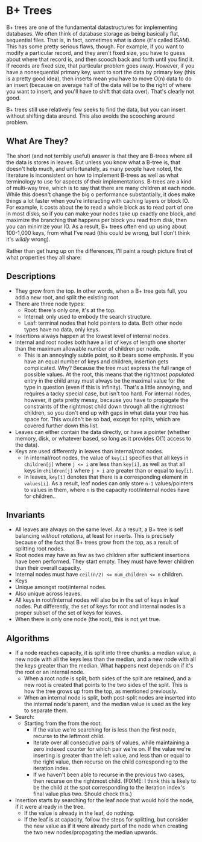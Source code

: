 B+ Trees
========

B+ trees are one of the fundamental datastructures for implementing databases. We often think of database storage as being basically flat, sequential files. That is, in fact, sometimes what is done (it's called ISAM). This has some pretty serious flaws, though. For example, if you want to modify a particular record, and they aren't fixed size, you have to guess about where that record is, and then scooch back and forth until you find it. If records are fixed size, that particular problem goes away. However, if you have a nonsequential primary key, want to sort the data by primary key (this is a pretty good idea), then inserts mean you have to move O(n) data to do an insert (because on average half of the data will be to the right of where you want to insert, and you'll have to shift that data over). That's clearly not good.

B+ trees still use relatively few seeks to find the data, but you can insert without shifting data around. This also avoids the scooching around problem.

What Are They?
--------------

The short (and not terribly useful) answer is that they are B-trees where all the data is stores in leaves. But unless you know what a B-tree is, that doesn't help much, and unfortunately, as many people have noted, the literature is inconsistent on how to implement B-trees as well as what terminology to use for aspects of their implementations. B-trees are a kind of multi-way tree, which is to say that there are many children at each node. While this doesn't change the big o performance substantially, it does make things a lot faster when you're interacting with caching layers or block IO. For example, it costs about the to read a whole block as to read part of one in most disks, so if you can make your nodes take up exactly one block, and maximize the branching that happens per block you read from disk, then you can minimize your IO. As a result, B+ trees often end up using about 100-1,000 keys, from what I've read (this could be wrong, but I don't think it's _wildly_ wrong).

Rather than get hung up on the differences, I'll paint a rough picture first of what properties they all share:

Descriptions
------------
* They grow from the top. In other words, when a B+ tree gets full, you add a new root, and split the existing root.
* There are three node types:
  * Root: there's only one, it's at the top.
  * Internal: only used to embody the search structure.
  * Leaf: terminal nodes that hold pointers to data. Both other node types have no data, only keys.
* Insertions always happen at the lowest level of internal nodes.
* Internal and root nodes both have a list of keys of length one shorter than the maximum allowable number of children per node.
  * This is an annoyingly subtle point, so it bears some emphasis. If you have an equal number of keys and children, insertion gets complicated. Why? Because the tree must express the full range of possible values. At the root, this means that the rightmost *populated* entry in the child array must always be the maximal value for the type in question (even if this is infinity). That's a little annoying, and requires a tacky special case, but isn't too hard. For internal nodes, however, it gets pretty messy, because you have to propagate the constraints of the rightmost child down through all the rightmost children, so you don't end up with gaps in what data your tree has space for. This wouldn't be so bad, except for splits, which are covered further down this list.
* Leaves can either contain the data directly, or have a pointer (whether memory, disk, or whatever based, so long as it provides O(1) access to the data).
* Keys are used differently in leaves than internal/root nodes.
  * In internal/root nodes, the value of `key[i]` specifies that all keys in `children[j]` where `j <= i` are less than `key[i]`, as well as that all keys in `children[j]` where `j > i` are greater than or equal to `key[i]`.
  * In leaves, `key[i]` denotes that there is a corresponding element in `values[i]`. As a result, leaf nodes can only store `n-1` values/pointers to values in them, where `n` is the capacity root/internal nodes have for children..

Invariants
----------

* All leaves are always on the same level. As a result, a B+ tree is self balancing *without rotations*, at least for inserts. This is precisely because of the fact that B+ trees grow from the top, as a result of splitting root nodes.
* Root nodes may have as few as two children after sufficient insertions have been performed. They start empty. They must have fewer children than their overall capacity.
* Internal nodes must have `ceil(n/2) <= num_children <= n` children.
* Keys
 * Unique amongst root/internal nodes.
 * Also unique across leaves.
 * All keys in root/internal nodes will also be in the set of keys in leaf nodes. Put differently, the set of keys for root and internal nodes is a proper subset of the set of keys for leaves.
  * When there is only one node (the root), this is not yet true.

Algorithms
----------

* If a node reaches capacity, it is split into three chunks: a median value, a new node with all the keys less than the median, and a new node with all the keys greater than the median. What happens next depends on if it's the root or an internal node.
  * When a root node is split, both sides of the split are retained, and a new root is created that points to the two sides of the split. This is how the tree grows up from the top, as mentioned previously.
  * When an internal node is split, both post-split nodes are inserted into the internal node's parent, and the median value is used as the key to separate them.
* Search:
  * Starting from the from the root:
    * If the value we're searching for is less than the first node, recurse to the leftmost child.
    * Iterate over all consecutive pairs of values, while maintaining a zero indexed counter for which pair we're on. If the value we're inserting is greater than the left value, and less than or equal to the right value, then recurse on the child corresponding to the iteration index.
    * If we haven't been able to recurse in the previous two cases, then recurse on the rightmost child. (FIXME: I think this is likely to be the child at the spot corresponding to the iteration index's final value plus two. Should check this.)
* Insertion starts by searching for the leaf node that would hold the node, if it were already in the tree.
  * If the value is already in the leaf, do nothing.
  * If the leaf is at capacity, follow the steps for splitting, but consider the new value as if it were already part of the node when creating the two new nodes/propagating the median upwards.
